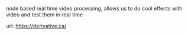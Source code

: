 node based real time video processing, allows us to do cool effects with video and test them in real time

url: https://derivative.ca/